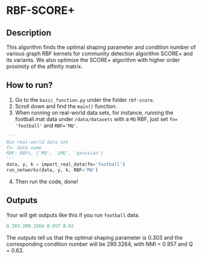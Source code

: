# RBF-SCORE+
## Description
This algorithm finds the optimal shaping parameter and condition number of various graph RBF kernels for community detection algorithm SCORE+ and its variants. We also optimize the SCORE+ algorithm with higher order proximity of the affinity matrix.

## How to run? 
1. Go to the `basic_function.py` under the folder `rbf-score`. 
2. Scroll down and find the `main()` function. 
3. When running on real-world data sets, for instance, running the football.mat data under `/data/datasets` with a `MQ` RBF, just set `fn= 'football'` and `RBF='MQ'`.
```python
 '''
Run real-world data set
fn: data name
RBF: RBFs, {'MQ', 'iMQ', 'gaussian'}
'''
data, y, k = import_real_data(fn='football')
run_networks(data, y, k, RBF='MQ')
 ```
4. Then run the code, done!

## Outputs
Your will get outputs like this if you run `football` data.
```python
0.303 289.3264 0.957 0.62
 ```
The outputs tell us that the optimal shaping parameter is 0.303 and the corresponding condition number will be 289.3264, with NMI = 0.957 and Q = 0.62.
